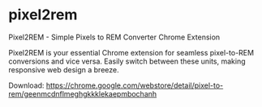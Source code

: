 # pixel2rem
Pixel2REM - Simple Pixels to REM Converter Chrome Extension  

Pixel2REM is your essential Chrome extension for seamless pixel-to-REM conversions and vice versa. Easily switch between these units, making responsive web design a breeze.

Download: https://chrome.google.com/webstore/detail/pixel-to-rem/geenmcdnflmeghgkkklekaepmbochanh
